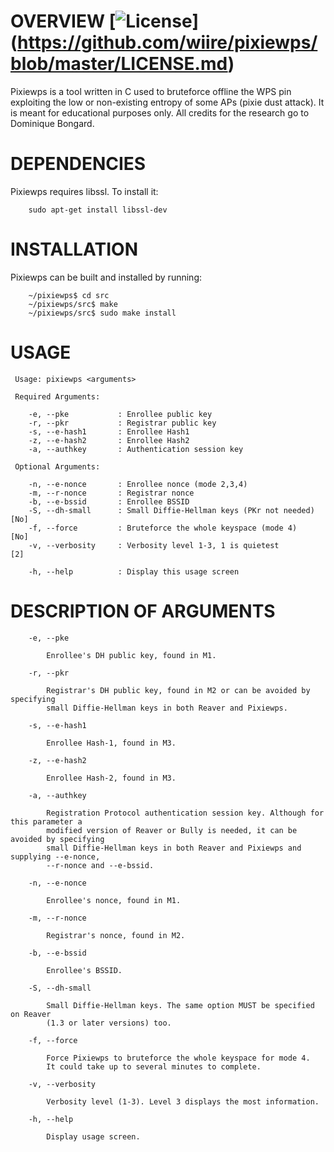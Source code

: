 # OVERVIEW [![License](https://img.shields.io/badge/License-GPL%20v3%2B-blue.svg)] (https://github.com/wiire/pixiewps/blob/master/LICENSE.md)

Pixiewps is a tool written in C used to bruteforce offline the WPS pin exploiting the low or non-existing entropy of some APs (pixie dust attack). It is meant for educational purposes only. All credits for the research go to Dominique Bongard.

# DEPENDENCIES

Pixiewps requires libssl. To install it:

```
    sudo apt-get install libssl-dev
```

# INSTALLATION

Pixiewps can be built and installed by running:

```
    ~/pixiewps$ cd src
    ~/pixiewps/src$ make
    ~/pixiewps/src$ sudo make install
```

# USAGE

```
 Usage: pixiewps <arguments>

 Required Arguments:

    -e, --pke           : Enrollee public key
    -r, --pkr           : Registrar public key
    -s, --e-hash1       : Enrollee Hash1
    -z, --e-hash2       : Enrollee Hash2
    -a, --authkey       : Authentication session key

 Optional Arguments:

    -n, --e-nonce       : Enrollee nonce (mode 2,3,4)
    -m, --r-nonce       : Registrar nonce
    -b, --e-bssid       : Enrollee BSSID
    -S, --dh-small      : Small Diffie-Hellman keys (PKr not needed)   [No]
    -f, --force         : Bruteforce the whole keyspace (mode 4)       [No]
    -v, --verbosity     : Verbosity level 1-3, 1 is quietest            [2]

    -h, --help          : Display this usage screen
```

# DESCRIPTION OF ARGUMENTS

```
    -e, --pke

        Enrollee's DH public key, found in M1.

    -r, --pkr

        Registrar's DH public key, found in M2 or can be avoided by specifying
        small Diffie-Hellman keys in both Reaver and Pixiewps.

    -s, --e-hash1

        Enrollee Hash-1, found in M3.

    -z, --e-hash2

        Enrollee Hash-2, found in M3.

    -a, --authkey

        Registration Protocol authentication session key. Although for this parameter a
        modified version of Reaver or Bully is needed, it can be avoided by specifying
        small Diffie-Hellman keys in both Reaver and Pixiewps and supplying --e-nonce,
        --r-nonce and --e-bssid.

    -n, --e-nonce

        Enrollee's nonce, found in M1.

    -m, --r-nonce

        Registrar's nonce, found in M2.

    -b, --e-bssid

        Enrollee's BSSID.

    -S, --dh-small

        Small Diffie-Hellman keys. The same option MUST be specified on Reaver
        (1.3 or later versions) too.

    -f, --force

        Force Pixiewps to bruteforce the whole keyspace for mode 4.
        It could take up to several minutes to complete.

    -v, --verbosity

        Verbosity level (1-3). Level 3 displays the most information.

    -h, --help

        Display usage screen.
```
